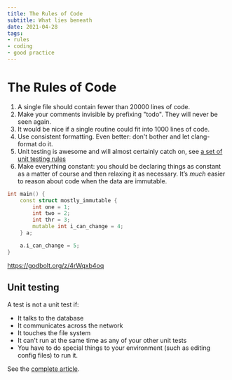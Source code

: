```yaml
---
title: The Rules of Code
subtitle: What lies beneath
date: 2021-04-28
tags:
- rules
- coding
- good practice
---
```


# The Rules of Code

<!--
1. A single file should contain only one class. If this breaks the previous
rule then your class is probably too large: refactor.
-->

1. A single file should contain fewer than 20000 lines of code.
1. Make your comments invisible by prefixing "todo". They will never be seen again.
1. It would be nice if a single routine could fit into 1000 lines of code.
1. Use consistent formatting. Even better: don't bother and let clang-format do it.
1. Unit testing is awesome and will almost certainly catch on, see [a set of unit testing rules](https://www.artima.com/weblogs/viewpost.jsp?thread=126923)
1. Make everything constant: you should be declaring things as constant as a
matter of course and then relaxing it as necessary. It’s *much* easier to reason
about code when the data are immutable.

```cpp
int main() {
    const struct mostly_immutable {
        int one = 1;
        int two = 2;
        int thr = 3;
        mutable int i_can_change = 4;
    } a;

    a.i_can_change = 5;
}
```

https://godbolt.org/z/4rWqxb4oq

## Unit testing
A test is not a unit test if:
- It talks to the database
- It communicates across the network
- It touches the file system
- It can't run at the same time as any of your other unit tests
- You have to do special things to your environment (such as editing config
files) to run it.

See the [complete article](https://www.artima.com/weblogs/viewpost.jsp?thread=126923).
